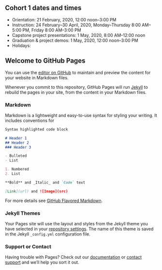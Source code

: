## Cohort 1 dates and times

- Orientation: 21 February, 2020, 12:00 noon–3:00 PM
- Instruction: 24 February–30 April, 2020, Monday–Thursday 8:00 AM–5:00 PM, Friday 8:00 AM–3:00 PM
- Capstone project presentations: 1 May, 2020, 8:00 AM–12:00 noon
- Graduation & project demos: 1 May, 2020, 12:00 noon–3:00 PM
- Holidays: 

## Welcome to GitHub Pages

You can use the [editor on GitHub](https://github.com/ddc-datascience/homepage/edit/master/index.md) to maintain and preview the content for your website in Markdown files.

Whenever you commit to this repository, GitHub Pages will run [Jekyll](https://jekyllrb.com/) to rebuild the pages in your site, from the content in your Markdown files.

### Markdown

Markdown is a lightweight and easy-to-use syntax for styling your writing. It includes conventions for

```markdown
Syntax highlighted code block

# Header 1
## Header 2
### Header 3

- Bulleted
- List

1. Numbered
2. List

**Bold** and _Italic_ and `Code` text

[Link](url) and ![Image](src)
```

For more details see [GitHub Flavored Markdown](https://guides.github.com/features/mastering-markdown/).

### Jekyll Themes

Your Pages site will use the layout and styles from the Jekyll theme you have selected in your [repository settings](https://github.com/ddc-datascience/homepage/settings). The name of this theme is saved in the Jekyll `_config.yml` configuration file.

### Support or Contact

Having trouble with Pages? Check out our [documentation](https://help.github.com/categories/github-pages-basics/) or [contact support](https://github.com/contact) and we’ll help you sort it out.
